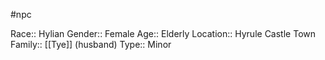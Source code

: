 #npc 

Race:: Hylian
Gender:: Female
Age:: Elderly
Location:: Hyrule Castle Town
Family:: [[Tye]] (husband)
Type:: Minor
